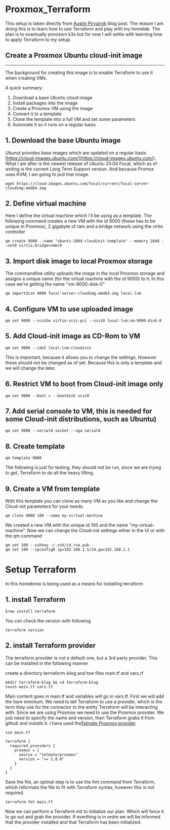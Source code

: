 # Proxmox_Terraform
This setup is taken directly from [Austin Pirvarnik](https://austinsnerdythings.com/2021/08/30/how-to-create-a-proxmox-ubuntu-cloud-init-image/) blog post. The reason I am doing this is to learn how to use Terraform and play with my homelab. The plan is to evantually provision k3s but for now I will settle with learning how to apply Terraform to my setup.

## Create a Proxmox Ubuntu cloud-init image
___
The background for creating this image is to enable Terraform to use it when creating VMs.

A quick summary:

1. Download a base Ubuntu cloud image
2. Install packages into the image
3. Create a Proxmox VM using the image
4. Convert it to a template
5. Clone the template into a full VM and set some parameters
6. Automate it so it runs on a regular basis

## 1. Download the base Ubuntu image
Ubunut provides base images which are updated on a regular basis [https://cloud-images.ubuntu.com/](https://cloud-images.ubuntu.com/). What I am after is the newest release of Ubuntu 20.04 Focal, which as of writing is the current Long Term Support version. And because Promox uses KVM, I am going to pull that image.


```
wget https://cloud-images.ubuntu.com/focal/current/focal-server-cloudimg-amd64.img
```

## 2. Define virtual machine
Here I define the virtual machine which i'll be using as a template. The following command creates a new VM with the id 9000 (these has to be unique in Proxmox), 2 gigabyte of ram and a bridge network using the virtio controller

```
qm create 9000 --name "ubuntu-2004-cloudinit-template" --memory 2048 --net0 virtio,bridge=vmbr0
```

## 3. Import disk image to local Proxmox storage

The commandline utility uploads the image in the local Proxmox storage and assigns a unique name (for the virtual machine with the id 9000) to it. In this case we're getting the name "vm-9000-disk-0"


```
qm importdisk 9000 focal-server-cloudimg-amd64.img local-lvm
```

## 4. Configure VM to use uploaded image

```
qm set 9000 --scsihw virtio-scsi-pci --scsi0 local-lvm:vm-9000-disk-0
```

## 5. Add Cloud-init image as CD-Rom to VM

```
qm set 9000 --ide2 local-lvm:cloudinit
```
This is important, because it allows you to change the settings. However these should not be changed as of yet. Because this is only a template and we will change the later.

## 6. Restrict VM to boot from Cloud-init image only


```
qm set 9000 --boot c --bootdisk scsi0
```
## 7. Add serial console to VM, this is needed for some Cloud-init distributions, such as Ubuntu)


```
qm set 9000 --serial0 socket --vga serial0
```

## 8. Create template


```
qm template 9000
```
The following is just for testing, they should not be run, since we are trying to get, Terraform to do all the heavy lifting.

## 9. Create a VM from template
With this template you can clone as many VM as you like and change the Cloud-init parameters for your needs. 

```
qm clone 9000 100 --name my-virtual-machine
```

We created a new VM with the unique id 100 and the name "my-virtual-machine". Now we can change the Cloud-init settings either in the UI or with the qm command


```
qm set 100 --sshkey ~/.ssh/id_rsa.pub
qm set 100 --ipconfig0 ip=192.168.1.5/24,gw=192.168.1.1
```

# Setup Terraform 
In this homebrew is being used as a means for installing terraform

## 1. install Terraform
```
brew install terraform
```

You can check the version with following 

```
terraform version
```
## 2. install Terraform provider
The terraform provider is not a default one, but a 3rd party provider. This can be installed in the following manner

create a directory terrraform-blog and tow files main.tf and vars.rf
```shell
mkdir terraform-blog && cd terraform-blog
touch main.tf vars.tf
```
Main content goes in main.tf and variables will go in vars.tf. First we will add the bare minimum. We need to tell Terraform to use a provider, which is the term they use for the connector to the entity Terraform will be interacting with. Since we are using Proxmox we need to use the Proxmox provider. We just need to specify the name and version, then Terraform grabs it from github and installs it. I have used the[Telmate Proxmox provider](https://github.com/Telmate/terraform-provider-proxmox)
```shell
vim main.tf
```
```shell
terraform {
  required_providers {
    proxmox = {
      source = "telmate/proxmox"
      version = ">= 2.8.0"
    }
  }
}
```
Save the file, an optinal step is to use the fmt command from Terraform, which reformats the file to fit with Terraform syntax, however this is not required.

```shell
terraform fmt main.tf
```
Now we can perform a Terraform init to initialize our plan. Which will force it to go out and grab the provider. If everthing is in ordre we will be informed that the provider installed and that Terraform has been initialized.

